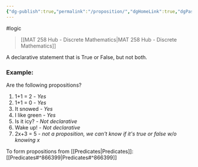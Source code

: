 ```yaml
---
{"dg-publish":true,"permalink":"/proposition/","dgHomeLink":true,"dgPassFrontmatter":false,"dgShowLocalGraph":true}
---
```


#logic
> [[MAT 258 Hub - Discrete Mathematics|MAT 258 Hub - Discrete Mathematics]]

A declarative statement that is True or False, but not both.

### Example:
Are the following propositions?
1. 1+1 = 2 *- Yes*
2. 1+1 = 0 *- Yes*
3. It snowed *- Yes*
4. I like green *- Yes*
5. Is it icy? *- Not declarative*
6. Wake up! *- Not declarative*
7. 2x+3 = 5 - *not a proposition, we can't know if it's true or false w/o knowing x*

To form propositions from [[Predicates|Predicates]]: [[Predicates#^866399|Predicates#^866399]]
